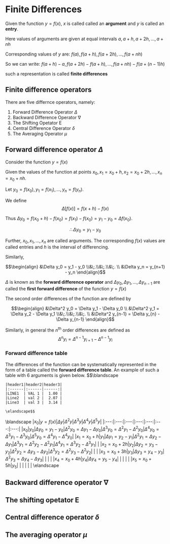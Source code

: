 # Finite Differences
Given the function $y = f(x)$, $x$ is called called an **argument** and $y$ is called an **entry**.

Here values of arguments are given at equal intervals 
$a, a+h, a+2h, ..., a+nh$

Corresponding values of $y$ are:
$f(a), f(a+h), f(a+2h), ..., f(a+nh)$

So we can write:
$f(a+h)-a, f(a+2h)-f(a+h),...,f(a+nh)-f(a+(n-1)h)$

such a representation is called **finite differences**

## Finite difference operators
There are five differnce operators, namely:

1. Forward Difference Operator $\Delta$
2. Backward Difference Operator $\nabla$
3. The Shifting Opetator $\text{E}$
4. Central Difference Operator $\delta$
5. The Averaging Operator $\mu$

## Forward difference operator $\Delta$
Consider the function $y = f(x)$ 

Given the values of the function at points 
$x_0, x_1 = x_0+h, x_2 = x_0+2h,..., x_n = x_0+nh$.

Let $y_0 = f(x_0), y_1 = f(x_1), ..., y_n = f(y_n)$.

We define 
$$\Delta[f(x)]=f(x+h)-f(x)$$

Thus $\Delta y_0=f(x_0+h)-f(x_0)=f(x_1)-f(x_0)=y_1-y_0=\Delta f(x_0)$.

$$\therefore \Delta y_0 = y_1 - y_0$$

Further, $x_0, x_1,...,x_n$ are called arguments. The corresponding $f(x)$ values are called entries and $h$ is the interval of differencing. 

Similarly, 

$$\begin{align} &\Delta y_0 = y_1 - y_0 \\&\;.\\&\;.\\&\;. \\ &\Delta y_n = y_{n+1} - y_n \end{align}$$

$\Delta$ is known as the **forward difference operator** and $\Delta y_0, \Delta y_1, ..., \Delta y_{n-1}$ are called the **first forward difference** of the function $y=f(x)$

The second order differences of the function are defined by

$$\begin{align} &\Delta^2 y_0 = \Delta y_1 - \Delta y_0 \\ &\Delta^2 y_1 = \Delta y_2 - \Delta y_1 \\&\;.\\&\;.\\&\;. \\ &\Delta^2 y_{n-1} = \Delta y_{n} - \Delta y_{n-1} \end{align}$$

Similarly, in general the $n^{\text{th}}$ order differences are defined as
$$\Delta^n y_i = \Delta^{n-1}y_{i+1} - \Delta^{n-1}y_{i}$$

### Forward difference table 
The differences of the function can be systematically represented in the form of a table called the **forward difference table**. An example of such a table with $6$ arguments is given below. 
$$\blandscape
    
    |header1|header2|header3|
    |:------|:------|------:|
    |LINE1  | VAL 1 |  1.00 |
    |Line2  | val 2 |  2.07 |
    |Line3  | val 3 |  3.14 |
    
    \elandscape$$
\blandscape
|$x_0$|$y=f(x)$|$\Delta y$|$\Delta^2 y$|$\Delta^3 y$|$\Delta^4 y$|$\Delta^5 y$|
|:---:|:---:|:---:|:---:|:---:|:---:|:---:|
|$x_0$|$y_0$|$\Delta y_0 = y_1-y_0$|$\Delta^2 y_0 =\Delta y_1-\Delta y_0$|$\Delta^3 y_0 =\Delta^2 y_1-\Delta^2 y_0$|$\Delta^4 y_0 =\Delta^3 y_1-\Delta^3 y_0$|$\Delta^5 y_0 =\Delta^4 y_1-\Delta^4 y_0$|
|$x_1 = x_0 + h$|$y_1$|$\Delta y_1 = y_2-y_1$|$\Delta^2 y_1 =\Delta y_2-\Delta y_1$|$\Delta^3 y_1 =\Delta^2 y_2-\Delta^2 y_1$|$\Delta^4 y_1 =\Delta^3 y_2-\Delta^3 y_1$| |
|$x_2 = x_0 + 2h$|$y_2$|$\Delta y_2 = y_3-y_2$|$\Delta^2 y_2 =\Delta y_3-\Delta y_2$|$\Delta^3 y_2 =\Delta^2 y_3-\Delta^2 y_2$| | |
|$x_3 = x_0 + 3h$|$y_3$|$\Delta y_3 = y_4-y_3$|$\Delta^2 y_3 =\Delta y_4-\Delta y_3$| | | |
|$x_4 = x_0 + 4h$|$y_4$|$\Delta y_4 = y_5-y_4$| | | | |
|$x_5 = x_0 + 5h$|$y_5$| | | | | |
\elandscape

## Backward difference operator $\nabla$
## The shifting opetator $\text{E}$
## Central difference operator $\delta$
## The averaging operator $\mu$